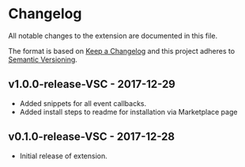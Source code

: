 # Changelog

All notable changes to the extension are documented in this file.

The format is based on [Keep a Changelog](http://keepachangelog.com/en/1.0.0/) and this project adheres to [Semantic Versioning](http://semver.org/spec/v2.0.0.html).

## v1.0.0-release-VSC - 2017-12-29

- Added snippets for all event callbacks.
- Added install steps to readme for installation via Marketplace page

## v0.1.0-release-VSC - 2017-12-28

- Initial release of extension.